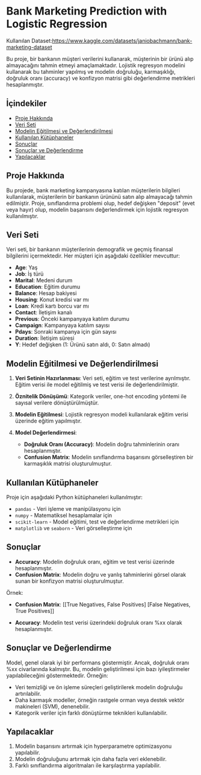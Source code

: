 # Bank Marketing Prediction with Logistic Regression
Kullanılan Dataset:https://www.kaggle.com/datasets/janiobachmann/bank-marketing-dataset

Bu proje, bir bankanın müşteri verilerini kullanarak, müşterinin bir ürünü alıp almayacağını tahmin etmeyi amaçlamaktadır. Lojistik regresyon modelini kullanarak bu tahminler yapılmış ve modelin doğruluğu, karmaşıklığı, doğruluk oranı (accuracy) ve konfizyon matrisi gibi değerlendirme metrikleri hesaplanmıştır.

## İçindekiler

- [Proje Hakkında](#proje-hakkında)
- [Veri Seti](#veri-seti)
- [Modelin Eğitilmesi ve Değerlendirilmesi](#modelin-eğitilmesi-ve-değerlendirilmesi)
- [Kullanılan Kütüphaneler](#kullanılan-kütüphaneler)
- [Sonuçlar](#sonuçlar)
- [Sonuçlar ve Değerlendirme](#sonuçlar-ve-değerlendirme)
- [Yapılacaklar](#yapılacaklar)

## Proje Hakkında

Bu projede, bank marketing kampanyasına katılan müşterilerin bilgileri kullanılarak, müşterilerin bir bankanın ürününü satın alıp almayacağı tahmin edilmiştir. Proje, sınıflandırma problemi olup, hedef değişken "deposit" (evet veya hayır) olup, modelin başarısını değerlendirmek için lojistik regresyon kullanılmıştır.

## Veri Seti

Veri seti, bir bankanın müşterilerinin demografik ve geçmiş finansal bilgilerini içermektedir. Her müşteri için aşağıdaki özellikler mevcuttur:

- **Age**: Yaş
- **Job**: İş türü
- **Marital**: Medeni durum
- **Education**: Eğitim durumu
- **Balance**: Hesap bakiyesi
- **Housing**: Konut kredisi var mı
- **Loan**: Kredi kartı borcu var mı
- **Contact**: İletişim kanalı
- **Previous**: Önceki kampanyaya katılım durumu
- **Campaign**: Kampanyaya katılım sayısı
- **Pdays**: Sonraki kampanya için gün sayısı
- **Duration**: İletişim süresi
- **Y**: Hedef değişken (1: Ürünü satın aldı, 0: Satın almadı)

## Modelin Eğitilmesi ve Değerlendirilmesi

1. **Veri Setinin Hazırlanması**: Veri seti, eğitim ve test verilerine ayrılmıştır. Eğitim verisi ile model eğitilmiş ve test verisi ile değerlendirilmiştir.
   
2. **Öznitelik Dönüşümü**: Kategorik veriler, one-hot encoding yöntemi ile sayısal verilere dönüştürülmüştür.
   
3. **Modelin Eğitilmesi**: Lojistik regresyon modeli kullanılarak eğitim verisi üzerinde eğitim yapılmıştır.
   
4. **Model Değerlendirmesi**:
   - **Doğruluk Oranı (Accuracy)**: Modelin doğru tahminlerinin oranı hesaplanmıştır.
   - **Confusion Matrix**: Modelin sınıflandırma başarısını görselleştiren bir karmaşıklık matrisi oluşturulmuştur.

## Kullanılan Kütüphaneler

Proje için aşağıdaki Python kütüphaneleri kullanılmıştır:

- `pandas` - Veri işleme ve manipülasyonu için
- `numpy` - Matematiksel hesaplamalar için
- `scikit-learn` - Model eğitimi, test ve değerlendirme metrikleri için
- `matplotlib` ve `seaborn` - Veri görselleştirme için

## Sonuçlar

- **Accuracy**: Modelin doğruluk oranı, eğitim ve test verisi üzerinde hesaplanmıştır.
- **Confusion Matrix**: Modelin doğru ve yanlış tahminlerini görsel olarak sunan bir konfizyon matrisi oluşturulmuştur.
  
Örnek:

- **Confusion Matrix**:
[[True Negatives, False Positives] [False Negatives, True Positives]]

- **Accuracy**: Modelin test verisi üzerindeki doğruluk oranı %xx olarak hesaplanmıştır.

## Sonuçlar ve Değerlendirme

Model, genel olarak iyi bir performans göstermiştir. Ancak, doğruluk oranı %xx civarlarında kalmıştır. Bu, modelin geliştirilmesi için bazı iyileştirmeler yapılabileceğini göstermektedir. Örneğin:

- Veri temizliği ve ön işleme süreçleri geliştirilerek modelin doğruluğu artırılabilir.
- Daha karmaşık modeller, örneğin rastgele orman veya destek vektör makineleri (SVM), denenebilir.
- Kategorik veriler için farklı dönüştürme teknikleri kullanılabilir.

## Yapılacaklar

1. Modelin başarısını artırmak için hyperparametre optimizasyonu yapılabilir.
2. Modelin doğruluğunu artırmak için daha fazla veri eklenebilir.
3. Farklı sınıflandırma algoritmaları ile karşılaştırma yapılabilir.

